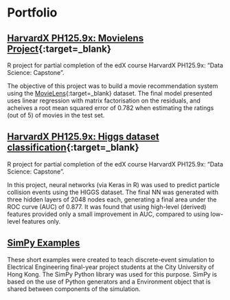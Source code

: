 # Portfolio

## [HarvardX PH125.9x: Movielens Project](https://yinchi.github.io/harvardx-movielens/){:target=_blank}

R project for partial completion of the edX course HarvardX PH125.9x: “Data Science: Capstone”.

The objective of this project was to build a movie recommendation system using the [MovieLens](https://grouplens.org/datasets/movielens/10m/){:target=_blank} dataset. The final model presented uses linear regression with matrix factorisation on the residuals, and acheives a root mean squared error of 0.782 when estimating the ratings (out of 5) of movies in the test set.

## [HarvardX PH125.9x: Higgs dataset classification](https://yinchi.github.io/harvardx-higgs/){:target=_blank}

R project for partial completion of the edX course HarvardX PH125.9x: “Data Science: Capstone”.

In this project, neural networks (via Keras in R) was used to predict particle collision events using the HIGGS dataset. The final NN was generated with three hidden layers of 2048 nodes each, generating a final area under the ROC curve (AUC) of 0.877. It was found that using high-level (derived) features provided only a small improvement in AUC, compared to using low-level features only.

## [SimPy Examples](https://github.com/yinchi/simpy-examples/)

These short examples were created to teach discrete-event simulation to Electrical Engineering final-year project students at the City University of Hong Kong. The SimPy Python library was used for this purpose. SimPy is based on the use of Python generators and a Environment object that is shared between components of the simulation.
